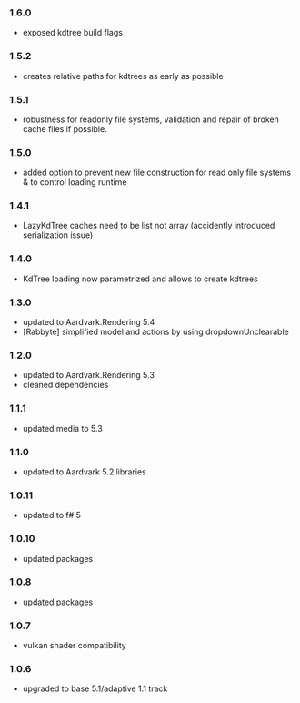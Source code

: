 ### 1.6.0
- exposed kdtree build flags

### 1.5.2
- creates relative paths for kdtrees as early as possible

### 1.5.1
- robustness for readonly file systems, validation and repair of broken cache files if possible.

### 1.5.0
- added option to prevent new file construction for read only file systems & to control loading runtime


### 1.4.1
- LazyKdTree caches need to be list not array (accidently introduced serialization issue)


### 1.4.0
- KdTree loading now parametrized and allows to create kdtrees

### 1.3.0
- updated to Aardvark.Rendering 5.4
- [Rabbyte] simplified model and actions by using dropdownUnclearable

### 1.2.0
- updated to Aardvark.Rendering 5.3
- cleaned dependencies

### 1.1.1
- updated media to 5.3

### 1.1.0
- updated to Aardvark 5.2 libraries

### 1.0.11
- updated to f# 5

### 1.0.10
- updated packages

### 1.0.8
- updated packages

### 1.0.7
- vulkan shader compatibility

### 1.0.6
- upgraded to base 5.1/adaptive 1.1 track
